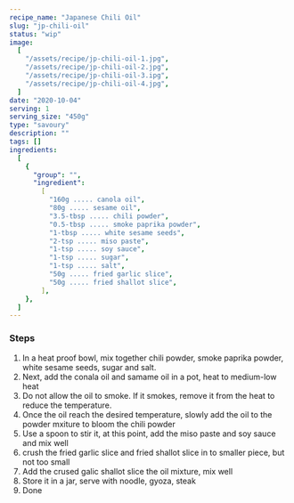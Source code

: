 ```yaml
---
recipe_name: "Japanese Chili Oil"
slug: "jp-chili-oil"
status: "wip"
image:
  [
    "/assets/recipe/jp-chili-oil-1.jpg",
    "/assets/recipe/jp-chili-oil-2.jpg",
    "/assets/recipe/jp-chili-oil-3.ipg",
    "/assets/recipe/jp-chili-oil-4.jpg",
  ]
date: "2020-10-04"
serving: 1
serving_size: "450g"
type: "savoury"
description: ""
tags: []
ingredients:
  [
    {
      "group": "",
      "ingredient":
        [
          "160g ..... canola oil",
          "80g ..... sesame oil",
          "3.5-tbsp ..... chili powder",
          "0.5-tbsp ..... smoke paprika powder",
          "1-tbsp ..... white sesame seeds",
          "2-tsp ..... miso paste",
          "1-tsp ..... soy sauce",
          "1-tsp ..... sugar",
          "1-tsp ..... salt",
          "50g ..... fried garlic slice",
          "50g ..... fried shallot slice",
        ],
    },
  ]
---
```


### Steps

1. In a heat proof bowl, mix together chili powder, smoke paprika powder, white sesame seeds, sugar and salt.
2. Next, add the conala oil and samame oil in a pot, heat to medium-low heat
3. Do not allow the oil to smoke. If it smokes, remove it from the heat to reduce the temperature.
4. Once the oil reach the desired temperature, slowly add the oil to the powder mxiture to bloom the chili powder
5. Use a spoon to stir it, at this point, add the miso paste and soy sauce and mix well
6. crush the fried garlic slice and fried shallot slice in to smaller piece, but not too small
7. Add the crused galic shallot slice the oil mixture, mix well
8. Store it in a jar, serve with noodle, gyoza, steak
9. Done

